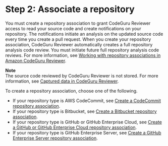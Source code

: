 # Step 2: Associate a repository<a name="getting-started-associate-repository"></a>

You must create a repository association to grant CodeGuru Reviewer access to read your source code and create notifications on your repository\. The notifications initiate an analysis on the updated source code every time you create a pull request\. When you create your repository association, CodeGuru Reviewer automatically creates a full repository analysis code review\. You must initiate future full repository analysis code reviews\. For more information, see [Working with repository associations in Amazon CodeGuru Reviewer](working-with-repositories.md)\.

**Note**  
The source code reviewed by CodeGuru Reviewer is not stored\. For more information, see [Captured data in CodeGuru Reviewer](data-protection.md#data-captured)\.

To create a repository association, choose one of the following\.
+ If your repository type is AWS CodeCommit, see [Create a CodeCommit repository association](create-codecommit-association.md)\. 
+ If your repository type is Bitbucket, see [ Create a Bitbucket repository association](create-bitbucket-association.md)\. 
+ If your repository type is GitHub or GitHub Enterprise Cloud, see [Create a GitHub or GitHub Enterprise Cloud repository association](create-github-association.md)\. 
+ If your repository type is GitHub Enterprise Server, see [Create a GitHub Enterprise Server repository association](create-github-enterprise-association.md)\. 